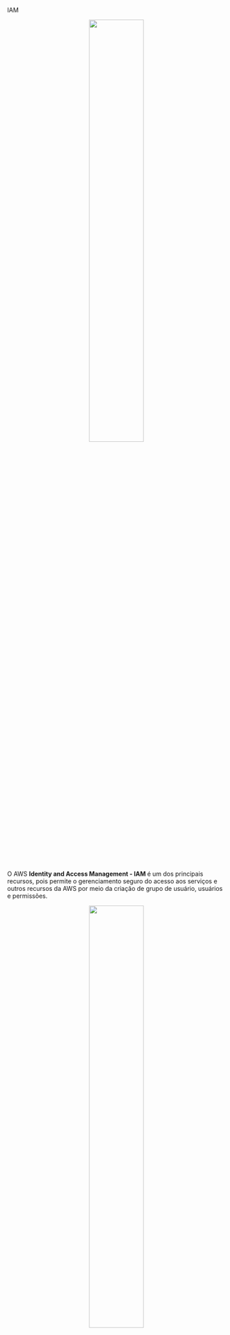 IAM

<div align="center">
  <img src="https://branditechture.agency/brand-logos/wp-content/uploads/wpdm-cache/AWS-IAM-900x0.png" width="50%">
</div>

O AWS <b>Identity and Access Management - IAM </b> é um dos principais recursos, pois permite o gerenciamento seguro do acesso aos serviços e outros recursos da AWS por meio da criação de grupo de usuário, usuários e permissões.

<div align="center">
  <img src="https://user-images.githubusercontent.com/72712095/227651287-bb0f47cf-106b-4b27-be56-f954afef6bbb.png" width="50%">
</div>


<details><summary> <h3>Recursos</h3></summary>
<ul>
    <li><b>Acesso compartilhado a contas da AWS:</b> Fornece permissões de acesso a outros usuários</li>
    <li><b>Permissões granulares:</b> Usuários podem ter níveis de acessos diferentes de acordo com suas funções (papéis) em uma consta AWS</li>
    <li><b>MFA:</b> Autenticação de múltiplos fatores</li>
    <li><b>Integração com serviços AWS:</b>Estabelece níveis de permissões de acesso aos serviços AWS</li>
    <li><b>Gratuito:</b> O IAM não possui custos ou limites de uso</li>
</ul> 
</details>


<details><summary> <h3>Termos e conceitos</h3></summary>
<ul>
<li><b>Identity:</b> Fornece acesso a uma conta na AWS</li>
<li><b>IAM Users:</b> Representa uma pessoa ou serviço que utiliza serviços AWS</li>
<li><b>IAM Groups:</b> Coleção de usuários IAM
<li><b>IAM Roles:</b> Conjunto de permissões que determinam o nível de acesso de uma identidade aos serviços da AWS

<div align="center">
<img src="https://cloudiofy.com/wp-content/uploads/2022/08/iam-entities.png" width="70%">
</div>  
  
</li>
  
<li><b>IAM Policies:</b> Define permissões de acesso a serviços AWS
  
<ul>
<li><b>Inline policy:</b> permissões atreladas diretamente a uma identidade (não são reaproveitáveis)
  
<div align="center">
<img src="https://docs.aws.amazon.com/pt_br/IAM/latest/UserGuide/images/policies-inline-policies.diagram.png" width="70%">
</div>

</li>
<li><b>Managed policy:</b> Conjunto de permissões disponível para várias identidades</li>
<div align="center">
<img src="https://docs.aws.amazon.com/pt_br/IAM/latest/UserGuide/images/policies-aws-managed-policies.diagram.png" width="70%">
</div>
</ul>   
</li>
<li><b>IAM Permissions:</b> Nível mais baixo da hierarquia, determina se uma identidade pode ou não tomar uma ação sobre um recurso na AWS (Allow/Deny)</li>
</ul>
</details>


<details><summary> <h3>Boas práticas</h3></summary>

 <p>
    A AWS tem uma lista de melhores práticas para ajudar desenvolvedores e profissionais de TI a gerenciar o acesso aos recursos da AWS.  
 </p>

<ul>
    <li><b>Conta raiz:</b> não utilizá-la em tarefas diárias de desenvolvimento. É mais voltada para gerenciar:
    <ul>
      <li>Painel de contas</li>
      <li>Definir quem são os administradores</li>
      <li>Planos e/ou serviços da AWS</li>
    </ul>
    </li>
    <li><b>Usários:</b> Crie usuários individuais e se necessário defina grupo para esses usuários</li>
    <li><b>Privilégios mínimos:</b> Prover apenas o nível de acesso necessário</li>
    <li><b>Permissões:</b> Utilizar grupos de usuários com permissões</li>
    <li><b>Auditoria:</b> Ativar o AWS CloudTrail</li>
    <li><b>Senhas:</b> Sempre use senhas fortes</li>
    <li><b>MFA:</b> Ativar para usuários privilegiados</li>
</ul> 
</details>

